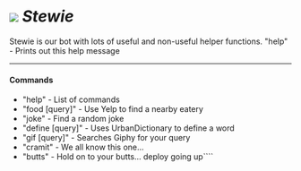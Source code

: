 # ![](https://s3.amazonaws.com/mm-resources-01/stewie_small.png) _Stewie_

Stewie is our bot with lots of useful and non-useful helper functions.
"help" - Prints out this help message

---

#### Commands

* "help" - List of commands
* "food [query]" - Use Yelp to find a nearby eatery
* "joke" - Find a random joke
* "define [query]" - Uses UrbanDictionary to define a word
* "gif [query]" - Searches Giphy for your query
* "cramit" - We all know this one...
* "butts" - Hold on to your butts... deploy going up````
